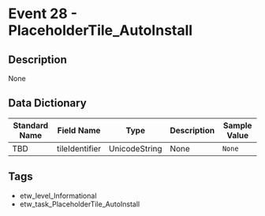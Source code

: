 # Event 28 - PlaceholderTile_AutoInstall

## Description
None

## Data Dictionary
|Standard Name|Field Name|Type|Description|Sample Value|
|---|---|---|---|---|
|TBD|tileIdentifier|UnicodeString|None|`None`|

## Tags
* etw_level_Informational
* etw_task_PlaceholderTile_AutoInstall
